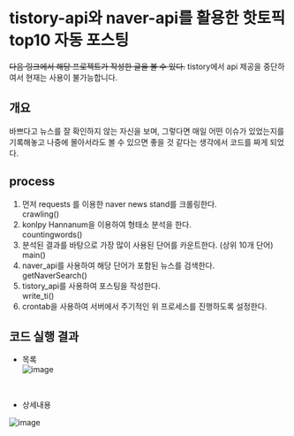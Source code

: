 # tistory-api와 naver-api를 활용한 핫토픽 top10 자동 포스팅
~~다음 링크에서 해당 프로젝트가 작성한 글을 볼 수 있다.~~
tistory에서 api 제공을 중단하여서 현재는 사용이 불가능합니다.

## 개요
바쁘다고 뉴스를 잘 확인하지 않는 자신을 보며, 그렇다면 매일 어떤 이슈가 있었는지를 기록해놓고 나중에 몰아서라도 볼 수 있으면 좋을 것 같다는 생각에서 코드를 짜게 되었다.

## process
1. 먼저 requests 를 이용한 naver news stand를 크롤링한다.<br>
   crawling()<br>
3. konlpy Hannanum을 이용하여 형태소 분석을 한다.<br>
   countingwords()<br>
4. 분석된 결과를 바탕으로 가장 많이 사용된 단어를 카운트한다. (상위 10개 단어)<br>
   main()<br>
5. naver_api를 사용하여 해당 단어가 포함된 뉴스를 검색한다.<br>
   getNaverSearch()<br>
7. tistory_api를 사용하여 포스팅을 작성한다.<br>
   write_ti()<br>
9. crontab을 사용하여 서버에서 주기적인 위 프로세스를 진행하도록 설정한다.

## 코드 실행 결과
- 목록 <br>
![image](https://github.com/w00dy2/tistory-naver_api/assets/123388251/af20a8ff-c4a0-47b0-ab0f-82ebf8df8f87)
<br>

- 상세내용 <br>

![image](https://github.com/w00dy2/tistory-naver_api/assets/123388251/99cdd725-4d37-43a1-93be-f7ed08906ad5)
